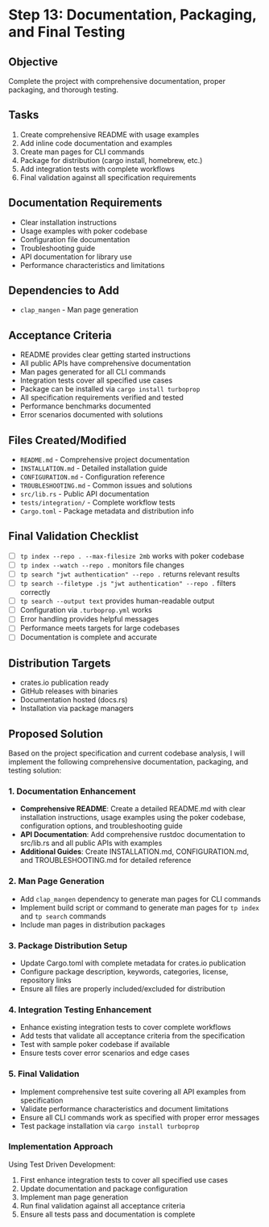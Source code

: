 # Step 13: Documentation, Packaging, and Final Testing

## Objective
Complete the project with comprehensive documentation, proper packaging, and thorough testing.

## Tasks
1. Create comprehensive README with usage examples
2. Add inline code documentation and examples
3. Create man pages for CLI commands
4. Package for distribution (cargo install, homebrew, etc.)
5. Add integration tests with complete workflows
6. Final validation against all specification requirements

## Documentation Requirements
- Clear installation instructions
- Usage examples with poker codebase
- Configuration file documentation
- Troubleshooting guide
- API documentation for library use
- Performance characteristics and limitations

## Dependencies to Add
- `clap_mangen` - Man page generation

## Acceptance Criteria
- README provides clear getting started instructions
- All public APIs have comprehensive documentation
- Man pages generated for all CLI commands
- Integration tests cover all specified use cases
- Package can be installed via `cargo install turboprop`
- All specification requirements verified and tested
- Performance benchmarks documented
- Error scenarios documented with solutions

## Files Created/Modified
- `README.md` - Comprehensive project documentation
- `INSTALLATION.md` - Detailed installation guide
- `CONFIGURATION.md` - Configuration reference
- `TROUBLESHOOTING.md` - Common issues and solutions
- `src/lib.rs` - Public API documentation
- `tests/integration/` - Complete workflow tests
- `Cargo.toml` - Package metadata and distribution info

## Final Validation Checklist
- [ ] `tp index --repo . --max-filesize 2mb` works with poker codebase
- [ ] `tp index --watch --repo .` monitors file changes
- [ ] `tp search "jwt authentication" --repo .` returns relevant results
- [ ] `tp search --filetype .js "jwt authentication" --repo .` filters correctly
- [ ] `tp search --output text` provides human-readable output
- [ ] Configuration via `.turboprop.yml` works
- [ ] Error handling provides helpful messages
- [ ] Performance meets targets for large codebases
- [ ] Documentation is complete and accurate

## Distribution Targets
- crates.io publication ready
- GitHub releases with binaries
- Documentation hosted (docs.rs)
- Installation via package managers

## Proposed Solution

Based on the project specification and current codebase analysis, I will implement the following comprehensive documentation, packaging, and testing solution:

### 1. Documentation Enhancement
- **Comprehensive README**: Create a detailed README.md with clear installation instructions, usage examples using the poker codebase, configuration options, and troubleshooting guide
- **API Documentation**: Add comprehensive rustdoc documentation to src/lib.rs and all public APIs with examples
- **Additional Guides**: Create INSTALLATION.md, CONFIGURATION.md, and TROUBLESHOOTING.md for detailed reference

### 2. Man Page Generation
- Add `clap_mangen` dependency to generate man pages for CLI commands
- Implement build script or command to generate man pages for `tp index` and `tp search` commands
- Include man pages in distribution packages

### 3. Package Distribution Setup
- Update Cargo.toml with complete metadata for crates.io publication
- Configure package description, keywords, categories, license, repository links
- Ensure all files are properly included/excluded for distribution

### 4. Integration Testing Enhancement
- Enhance existing integration tests to cover complete workflows
- Add tests that validate all acceptance criteria from the specification
- Test with sample poker codebase if available
- Ensure tests cover error scenarios and edge cases

### 5. Final Validation
- Implement comprehensive test suite covering all API examples from specification
- Validate performance characteristics and document limitations
- Ensure all CLI commands work as specified with proper error messages
- Test package installation via `cargo install turboprop`

### Implementation Approach
Using Test Driven Development:
1. First enhance integration tests to cover all specified use cases
2. Update documentation and package configuration
3. Implement man page generation
4. Run final validation against all acceptance criteria
5. Ensure all tests pass and documentation is complete